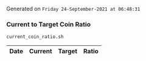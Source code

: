 Generated on `Friday 24-September-2021 at 06:48:31`

### Current to Target Coin Ratio
`current_coin_ratio.sh`

Date|Current|Target|Ratio
---|---|---|---
